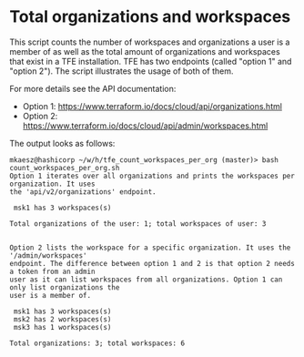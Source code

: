 # Total organizations and workspaces

This script counts the number of workspaces and organizations a user is a member of as well as the total amount of organizations and workspaces that exist in a TFE installation. TFE has two endpoints (called "option 1" and "option 2"). The script illustrates the usage of both of them.

For more details see the API documentation:
* Option 1: https://www.terraform.io/docs/cloud/api/organizations.html
* Option 2: https://www.terraform.io/docs/cloud/api/admin/workspaces.html

The output looks as follows:

```
mkaesz@hashicorp ~/w/h/tfe_count_workspaces_per_org (master)> bash count_workspaces_per_org.sh
Option 1 iterates over all organizations and prints the workspaces per organization. It uses 
the 'api/v2/organizations' endpoint.

 msk1 has 3 workspaces(s)

Total organizations of the user: 1; total workspaces of user: 3


Option 2 lists the workspace for a specific organization. It uses the '/admin/workspaces' 
endpoint. The difference between option 1 and 2 is that option 2 needs a token from an admin 
user as it can list workspaces from all organizations. Option 1 can only list organizations the 
user is a member of.

 msk1 has 3 workspaces(s)
 msk2 has 2 workspaces(s)
 msk3 has 1 workspaces(s)

Total organizations: 3; total workspaces: 6

```
